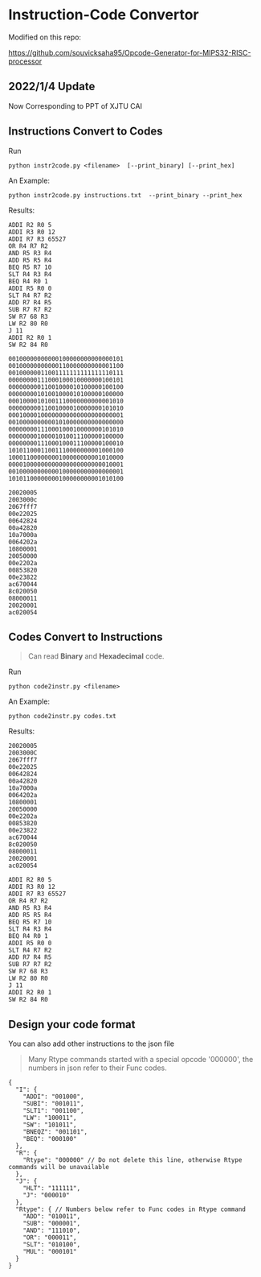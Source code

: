 # Instruction-Code Convertor


Modified on this repo:

https://github.com/souvicksaha95/Opcode-Generator-for-MIPS32-RISC-processor

## 2022/1/4 Update
Now Corresponding to PPT of XJTU CAI 

## Instructions Convert to Codes
Run

    python instr2code.py <filename>  [--print_binary] [--print_hex]

An Example:

    python instr2code.py instructions.txt  --print_binary --print_hex

Results:
    
    ADDI R2 R0 5
    ADDI R3 R0 12
    ADDI R7 R3 65527
    OR R4 R7 R2
    AND R5 R3 R4
    ADD R5 R5 R4
    BEQ R5 R7 10
    SLT R4 R3 R4
    BEQ R4 R0 1
    ADDI R5 R0 0
    SLT R4 R7 R2
    ADD R7 R4 R5
    SUB R7 R7 R2
    SW R7 68 R3
    LW R2 80 R0
    J 11
    ADDI R2 R0 1
    SW R2 84 R0
    
    00100000000000100000000000000101
    00100000000000110000000000001100
    00100000011001111111111111110111
    00000000111000100010000000100101
    00000000011001000010100000100100
    00000000101001000010100000100000
    00010000101001110000000000001010
    00000000011001000010000000101010
    00010000100000000000000000000001
    00100000000001010000000000000000
    00000000111000100010000000101010
    00000000100001010011100000100000
    00000000111000100011100000100010
    10101100011001110000000001000100
    10001100000000100000000001010000
    00001000000000000000000000010001
    00100000000000100000000000000001
    10101100000000100000000001010100
    
    20020005
    2003000c
    2067fff7
    00e22025
    00642824
    00a42820
    10a7000a
    0064202a
    10800001
    20050000
    00e2202a
    00853820
    00e23822
    ac670044
    8c020050
    08000011
    20020001
    ac020054

## Codes Convert to Instructions

> Can read **Binary** and **Hexadecimal** code.

Run

    python code2instr.py <filename>

An Example:

    python code2instr.py codes.txt

Results:

    20020005
    2003000C
    2067fff7
    00e22025
    00642824
    00a42820
    10a7000a
    0064202a
    10800001
    20050000
    00e2202a
    00853820
    00e23822
    ac670044
    8c020050
    08000011
    20020001
    ac020054
    
    ADDI R2 R0 5
    ADDI R3 R0 12
    ADDI R7 R3 65527
    OR R4 R7 R2
    AND R5 R3 R4
    ADD R5 R5 R4
    BEQ R5 R7 10
    SLT R4 R3 R4
    BEQ R4 R0 1
    ADDI R5 R0 0
    SLT R4 R7 R2
    ADD R7 R4 R5
    SUB R7 R7 R2
    SW R7 68 R3
    LW R2 80 R0
    J 11
    ADDI R2 R0 1
    SW R2 84 R0


## Design your code format

You can also add other instructions to the json file

> Many Rtype commands started with a special opcode '000000', the numbers in json refer to their Func codes.

    {
      "I": {
        "ADDI": "001000",
        "SUBI": "001011",
        "SLT1": "001100",
        "LW": "100011",
        "SW": "101011",
        "BNEQZ": "001101",
        "BEQ": "000100"
      },
      "R": {
        "Rtype": "000000" // Do not delete this line, otherwise Rtype commands will be unavailable
      },
      "J": {
        "HLT": "111111",
        "J": "000010"
      },
      "Rtype": { // Numbers below refer to Func codes in Rtype command
        "ADD": "010011",
        "SUB": "000001",
        "AND": "111010",
        "OR": "000011",
        "SLT": "010100",
        "MUL": "000101"
      }
    }
